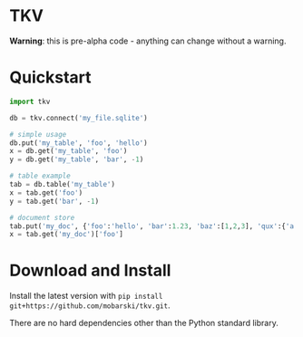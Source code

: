 # TKV

**Warning**: this is pre-alpha code - anything can change without a warning.

# Quickstart

```python
import tkv

db = tkv.connect('my_file.sqlite')

# simple usage
db.put('my_table', 'foo', 'hello')
x = db.get('my_table', 'foo')
y = db.get('my_table', 'bar', -1)

# table example
tab = db.table('my_table')
x = tab.get('foo')
y = tab.get('bar', -1)

# document store
tab.put('my_doc', {'foo':'hello', 'bar':1.23, 'baz':[1,2,3], 'qux':{'a':1,'b':'two'}})
x = tab.get('my_doc')['foo']
``` 

# Download and Install

Install the latest version with `pip install git+https://github.com/mobarski/tkv.git`.

There are no hard dependencies other than the Python standard library.
